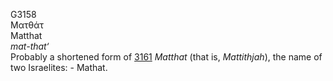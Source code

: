 <body>
  <p>G3158<br>  Ματθάτ  <br> Matthat  <br><i>mat-that‘ </i><br>Probably a shortened form of <a href="g3161.htm">3161</a>  <i>Matthat</i> (that is, <i>Mattithjah</i>), the name of two Israelites: - Mathat.<br></p>
 </body>